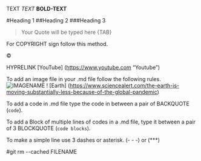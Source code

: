 
TEXT
_TEXT_
**BOLD-TEXT**

#Heading 1
##Heading 2
###Heading 3


> Your Quote will be typed here {TAB}


For COPYRIGHT sign follow this method.

&copy;

HYPRELINK
[YouTube] (https://www.youtube.com “Youtube”)


To add an image file in your .md file follow the following rules.
![IMAGENAME](IMAGELINK)
! [Earth] (https://www.sciencealert.com/the-earth-is-moving-substantially-less-because-of-the-global-pandemic)


To add a code in .md file type the code in between a pair of BACKQUOTE (`code`).


To add a Block of multiple lines of codes in a .md file, type it between a pair of 3 BLOCKQUOTE (```code blocks```).

To make a simple line use 3 dashes or asterisk.
(- - -) or (***)







#git rm --cached FILENAME